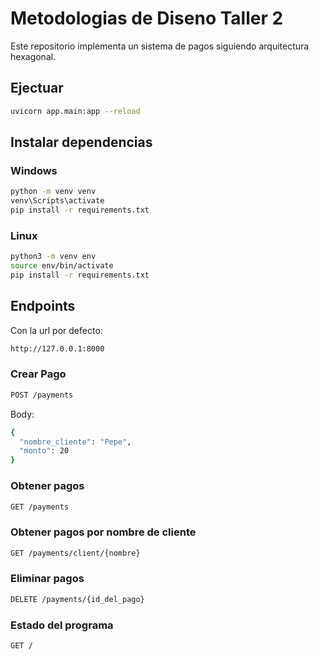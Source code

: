 # Metodologias de Diseno Taller 2

Este repositorio implementa un sistema de pagos siguiendo arquitectura hexagonal.

## Ejectuar

```bash
uvicorn app.main:app --reload
```

## Instalar dependencias

### Windows

```bash
python -m venv venv
venv\Scripts\activate
pip install -r requirements.txt
```

### Linux

```bash
python3 -m venv env
source env/bin/activate
pip install -r requirements.txt
```

## Endpoints

Con la url por defecto:

```bash
http://127.0.0.1:8000
```

### Crear Pago

```bash
POST /payments
```

Body:

```bash
{
  "nombre_cliente": "Pepe",
  "monto": 20
}
```

### Obtener pagos

```bash
GET /payments
```

### Obtener pagos por nombre de cliente

```bash
GET /payments/client/{nombre}
```

### Eliminar pagos

```bash
DELETE /payments/{id_del_pago}
```

### Estado del programa

```bash
GET /
```
